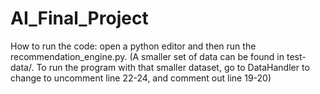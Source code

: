 # AI_Final_Project
How to run the code: open a python editor and then run the recommendation_engine.py.
(A smaller set of data can be found in test-data/. To run the program with that smaller
  dataset, go to DataHandler to change to uncomment line 22-24, and comment out line 19-20)
